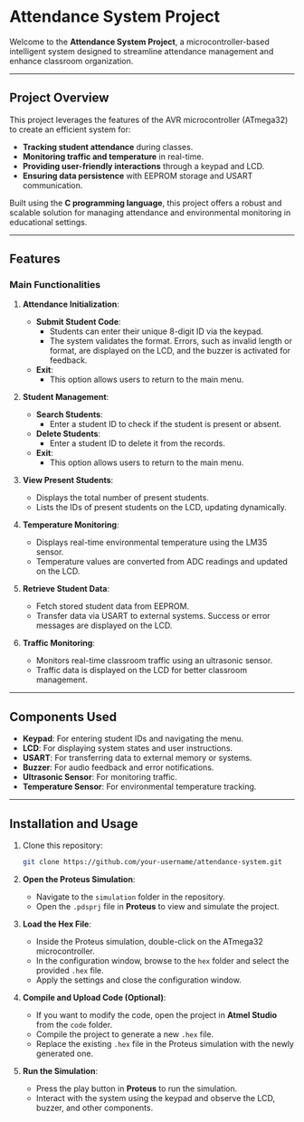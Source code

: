 # Attendance System Project

Welcome to the **Attendance System Project**, a microcontroller-based intelligent system designed to streamline attendance management and enhance classroom organization.

---

## Project Overview

This project leverages the features of the AVR microcontroller (ATmega32) to create an efficient system for:
- **Tracking student attendance** during classes.
- **Monitoring traffic and temperature** in real-time.
- **Providing user-friendly interactions** through a keypad and LCD.
- **Ensuring data persistence** with EEPROM storage and USART communication.

Built using the **C programming language**, this project offers a robust and scalable solution for managing attendance and environmental monitoring in educational settings.

---

## Features

### Main Functionalities

1. **Attendance Initialization**:
   - **Submit Student Code**:
     - Students can enter their unique 8-digit ID via the keypad.
     - The system validates the format. Errors, such as invalid length or format, are displayed on the LCD, and the buzzer is activated for feedback.
   - **Exit**:
     - This option allows users to return to the main menu.

2. **Student Management**:
   - **Search Students**:
      - Enter a student ID to check if the student is present or absent.
   - **Delete Students**:
      - Enter a student ID to delete it from the records.
   - **Exit**:
     - This option allows users to return to the main menu.

3. **View Present Students**:
   - Displays the total number of present students.
   - Lists the IDs of present students on the LCD, updating dynamically.

4. **Temperature Monitoring**:
   - Displays real-time environmental temperature using the LM35 sensor.
   - Temperature values are converted from ADC readings and updated on the LCD.

5. **Retrieve Student Data**:
   - Fetch stored student data from EEPROM.
   - Transfer data via USART to external systems. Success or error messages are displayed on the LCD.

6. **Traffic Monitoring**:
   - Monitors real-time classroom traffic using an ultrasonic sensor.
   - Traffic data is displayed on the LCD for better classroom management.

---

## Components Used

- **Keypad**: For entering student IDs and navigating the menu.
- **LCD**: For displaying system states and user instructions.
- **USART**: For transferring data to external memory or systems.
- **Buzzer**: For audio feedback and error notifications.
- **Ultrasonic Sensor**: For monitoring traffic.
- **Temperature Sensor**: For environmental temperature tracking.

---

## Installation and Usage

1. Clone this repository:

   ```bash
   git clone https://github.com/your-username/attendance-system.git
2. **Open the Proteus Simulation**:

   - Navigate to the `simulation` folder in the repository.
   - Open the `.pdsprj` file in **Proteus** to view and simulate the project.

3. **Load the Hex File**:

   - Inside the Proteus simulation, double-click on the ATmega32 microcontroller.
   - In the configuration window, browse to the `hex` folder and select the provided `.hex` file.
   - Apply the settings and close the configuration window.

4. **Compile and Upload Code (Optional)**:

   - If you want to modify the code, open the project in **Atmel Studio** from the `code` folder.
   - Compile the project to generate a new `.hex` file.
   - Replace the existing `.hex` file in the Proteus simulation with the newly generated one.

5. **Run the Simulation**:

   - Press the play button in **Proteus** to run the simulation.
   - Interact with the system using the keypad and observe the LCD, buzzer, and other components.


